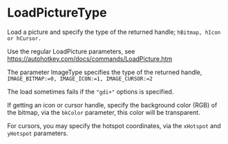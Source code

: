 # LoadPictureType
Load a picture and specify the type of the returned handle; `hBitmap, hIcon or hCursor.`

Use the regular LoadPicture parameters, see https://autohotkey.com/docs/commands/LoadPicture.htm

The parameter ImageType specifies the type of the returned handle, `IMAGE_BITMAP:=0, IMAGE_ICON:=1, IMAGE_CURSOR:=2`

The load sometimes fails if the `"gdi+"` options is specified.

If getting an icon or cursor handle, specify the background color (RGB) of the bitmap, via the `bkColor` parameter, this color will be transparent.

For cursors, you may specify the hotspot coordinates, via the `xHotspot` and `yHotspot` parameters.